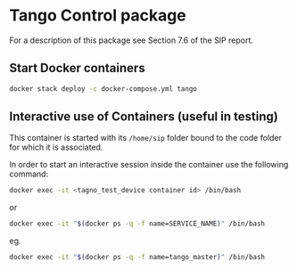 # Tango Control package

For a description of this package see Section 7.6 of the SIP report.

## Start Docker containers

```bash
docker stack deploy -c docker-compose.yml tango
```

## Interactive use of Containers (useful in testing)

This container is started with its `/home/sip` folder bound to the 
code folder for which it is associated.

In order to start an interactive session inside the container use the
following command: 

```bash
docker exec -it <tagno_test_device container id> /bin/bash
```

or 

```bash
docker exec -it "$(docker ps -q -f name=SERVICE_NAME)" /bin/bash
```

eg.


```bash
docker exec -it "$(docker ps -q -f name=tango_master)" /bin/bash
```
